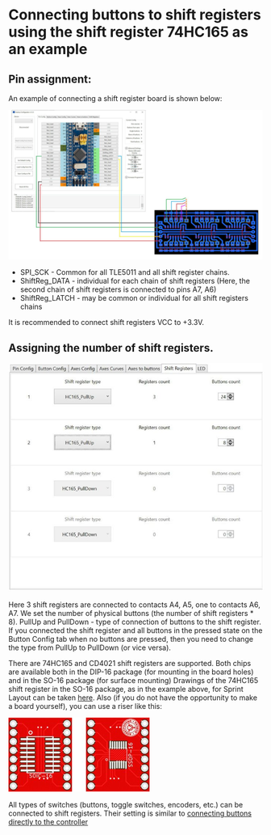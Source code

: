 # Connecting buttons to shift registers using the shift register 74HC165 as an example
## Pin assignment:

An example of connecting a shift register board is shown below:

![](../images/S1.jpg)

* SPI_SCK - Common for all TLE5011 and all shift register chains.
* ShiftReg_DATA - individual for each chain of shift registers (Here, the second chain of shift registers is connected to pins A7, A6)
* ShiftReg_LATCH - may be common or individual for all shift registers chains

It is recommended to connect shift registers VCC to +3.3V.

## Assigning the number of shift registers.

![](../images/S2.jpg)

Here 3 shift registers are connected to contacts A4, A5, one to contacts A6, A7. We set the number of physical buttons (the number of shift registers * 8). PullUp and PullDown - type of connection of buttons to the shift register. If you connected the shift register and all buttons in the pressed state on the Button Config tab when no buttons are pressed, then you need to change the type from PullUp to PullDown (or vice versa).

There are 74HC165 and CD4021 shift registers are supported. Both chips are available both in the DIP-16 package (for mounting in the board holes) and in the SO-16 package (for surface mounting) Drawings of the 74HC165 shift register in the SO-16 package, as in the example above, for Sprint Layout can be taken [here](../3rd-party/hardware/). Also (if you do not have the opportunity to make a board yourself), you can use a riser like this:

![SO-16](/images/SO-16.jpg)

All types of switches (buttons, toggle switches, encoders, etc.) can be connected to shift registers. Their setting is similar to [connecting buttons directly to the controller](Connecting-buttons-directly-to-controller.md)
